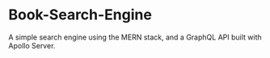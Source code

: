 # Book-Search-Engine
A simple search engine using the MERN stack, and a GraphQL API built with Apollo Server.
